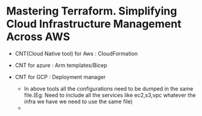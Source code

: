 
# Mastering Terraform. Simplifying Cloud Infrastructure Management Across AWS

- CNT(Cloud Native tool) for Aws : CloudFormation
- CNT for azure : Arm templates/Bicep
- CNT for GCP : Deployment manager

  - In above tools all the configurations need to be dumped in the same file.(Eg: Need to include all the services like ec2,s3,vpc whatever the infra we have we need to use the same file)
  - 

